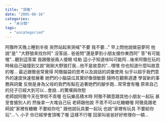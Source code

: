 ```yaml
---
title: "頂嘴"
date: "2005-08-16"
categories: 
  - "未分類"
tags: 
  - "uncategoried"
---
```


阿徹昨天晚上睡到半夜 突然站起來哭喊"不要 我不要..." 早上問他說做惡夢阿 他說"是" "大野狼來找你阿" 沒答話.. 爸爸問"還是夢到小朋友搶你東西阿" 答"有可能喔"...聽到這答案 我跟徹爸兩人傻眼 哇勒 這小子知道啥叫可能阿...後來阿徹在玩的時候自己碰撞到又說"剛剛大野狼打我...他不是故意的"...嘿嘿 你也知道什麼叫故意的喔... 最近跟徹爸常覺得 阿徹腦袋的思考以及說話的詞彙使用 似乎以超乎我們意外的速度快速發展著 她們的小腦袋瓜其實好像很敏銳 隨時在觀察週遭 學習新的事務與詞彙 反倒是身為父母的我們有點在追著她們的腳步跑...常常會有種 原來自己的兒子已經大到可以...會說...的驚嘆與欣慰  
老師說阿徹今天在學校不乖喔 在玩樂高積木時 阿徹不願意跟其他小朋友一起玩 甚至會搶別人的 然後拿一大堆自己玩 老師跟他說 不乖不可以吃糖糖喔 阿徹竟跟老師說"家裡有糖糖 不要給你吃" 跟他說玩具要一起玩 也說"家裡有玩具 不要給你玩"...ㄟ 小子 你已經學會頂嘴了喔 這樣不行喔 回家叫爸爸好好修理你一頓...
